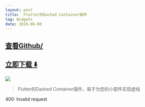 ```yaml
---
layout: post
title:  Flutter的Dashed Container插件
tag: Widgets
date: 2019-06-08
---
```


 

## [查看Github/](http://github.com/)
## [立即下载 ️⬇️ ](https://codeload.github.com//zip/master) 


 
![](https://flutterawesome.com/content/images/2019/05/dashed_container.jpg)
 
>
> Flutter的Dashed Container插件，易于为您的小部件实现虚线
>

 
400: Invalid request

